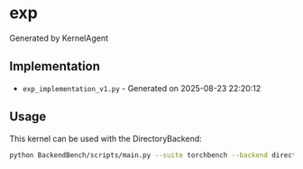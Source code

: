 # exp

Generated by KernelAgent

## Implementation

- `exp_implementation_v1.py` - Generated on 2025-08-23 22:20:12

## Usage

This kernel can be used with the DirectoryBackend:
```bash
python BackendBench/scripts/main.py --suite torchbench --backend directory --ops exp
```
